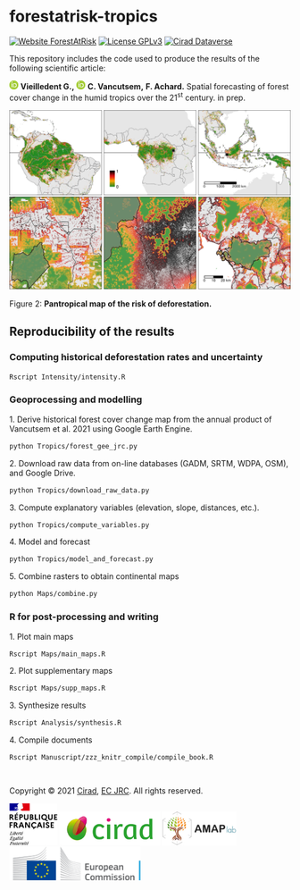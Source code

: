 forestatrisk-tropics
================

[![Website
ForestAtRisk](https://img.shields.io/badge/web-ForestAtRisk-blue)](https://forestatrisk.cirad.fr)
[![License
GPLv3](https://img.shields.io/badge/licence-GPLv3-8f10cb.svg)](https://www.gnu.org/licenses/gpl-3.0.html)
[![Cirad
Dataverse](https://img.shields.io/badge/DOI-10.18167/DVN1/FKEEEP-green)](http://dx.doi.org/10.18167/DVN1/FKEEEP)

This repository includes the code used to produce the results of the
following scientific article:

<a href="https://orcid.org/0000-0002-1685-4997"><img alt="ORCID logo" src="Website/images/Logo_ORCID.png" width="16" height="16" /></a>
**Vieilledent G.,**
<a href="https://orcid.org/0000-0003-3851-8588"><img alt="ORCID logo" src="Website/images/Logo_ORCID.png" width="16" height="16" /></a>
**C. Vancutsem,** **F. Achard.** Spatial forecasting of forest cover
change in the humid tropics over the 21<sup>st</sup> century. in prep.

<img alt="ORCID logo" src="Manuscript/Article/figures/prob_zoom.png" />

Figure 2: **Pantropical map of the risk of deforestation.**

## Reproducibility of the results

### Computing historical deforestation rates and uncertainty

``` bash
Rscript Intensity/intensity.R
```

### Geoprocessing and modelling

1\. Derive historical forest cover change map from the annual product of
Vancutsem et al. 2021 using Google Earth Engine.

``` bash
python Tropics/forest_gee_jrc.py
```

2\. Download raw data from on-line databases (GADM, SRTM, WDPA, OSM),
and Google Drive.

``` bash
python Tropics/download_raw_data.py
```

3\. Compute explanatory variables (elevation, slope, distances, etc.).

``` bash
python Tropics/compute_variables.py
```

4\. Model and forecast

``` bash
python Tropics/model_and_forecast.py
```

5\. Combine rasters to obtain continental maps

``` bash
python Maps/combine.py
```

### R for post-processing and writing

1\. Plot main maps

``` bash
Rscript Maps/main_maps.R
```

2\. Plot supplementary maps

``` bash
Rscript Maps/supp_maps.R
```

3\. Synthesize results

``` bash
Rscript Analysis/synthesis.R
```

4\. Compile documents

``` bash
Rscript Manuscript/zzz_knitr_compile/compile_book.R
```

<span style="display: block; height: 15px;"></span>
<p>
Copyright © 2021 <a href="https://www.cirad.fr/en/">Cirad</a>,
<a href="https://ec.europa.eu/jrc/en">EC JRC</a>. All rights reserved.
</p>

<a href="https://www.cirad.fr/en/"><img alt="RF" src="Website/images/Logo_RF.jpg" height="75"></a>
<a href="https://www.cirad.fr/en/"><img alt="Cirad" src="Website/images/Logo_Cirad.jpg" height="60"></a>
<a href="https://amap.cirad.fr"><img alt="AMAP" src="Website/images/Logo_AMAP.jpg" height="60"></a>
<a href="https://ec.europa.eu/jrc/en"><img alt="Cirad" src="Website/images/Logo_JRC.png" height="60"></a>

<!-- End of file -->
